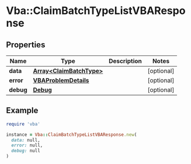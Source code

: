 # Vba::ClaimBatchTypeListVBAResponse

## Properties

| Name | Type | Description | Notes |
| ---- | ---- | ----------- | ----- |
| **data** | [**Array&lt;ClaimBatchType&gt;**](ClaimBatchType.md) |  | [optional] |
| **error** | [**VBAProblemDetails**](VBAProblemDetails.md) |  | [optional] |
| **debug** | [**Debug**](Debug.md) |  | [optional] |

## Example

```ruby
require 'vba'

instance = Vba::ClaimBatchTypeListVBAResponse.new(
  data: null,
  error: null,
  debug: null
)
```

